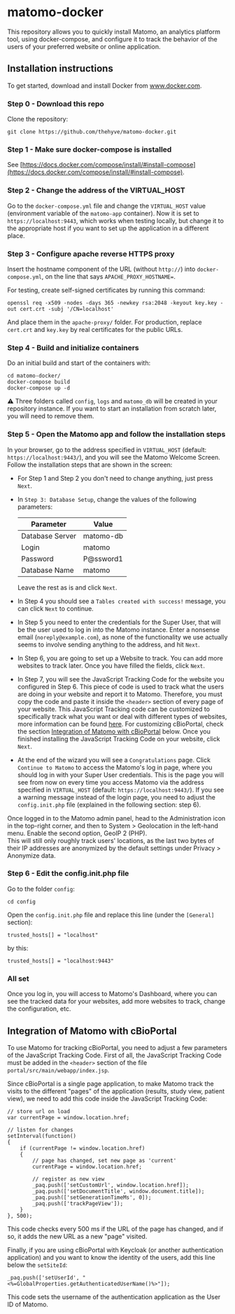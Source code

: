 # matomo-docker

This repository allows you to quickly install Matomo, an analytics platform tool, using docker-compose, and configure it to track the behavior of the users of your preferred website or online application.

## Installation instructions

To get started, download and install Docker from www.docker.com.

### Step 0 - Download this repo

Clone the repository:
```
git clone https://github.com/thehyve/matomo-docker.git
```

### Step 1 - Make sure docker-compose is installed

See [https://docs.docker.com/compose/install/#install-compose](https://docs.docker.com/compose/install/#install-compose).

### Step 2 - Change the address of the VIRTUAL_HOST

Go to the `docker-compose.yml` file and change the `VIRTUAL_HOST` value (environment variable of the `matomo-app` container). Now it is set to `https://localhost:9443`, which works when testing locally, but change it to the appropriate host if you want to set up the application in a different place.

### Step 3 - Configure apache reverse HTTPS proxy

Insert the hostname component of the URL (without `http://`) into `docker-compose.yml`, on the line that says `APACHE_PROXY_HOSTNAME=`.

For testing, create self-signed certificates by running this command:
```
openssl req -x509 -nodes -days 365 -newkey rsa:2048 -keyout key.key -out cert.crt -subj '/CN=localhost'
```

And place them in the `apache-proxy/` folder.
For production, replace `cert.crt` and `key.key` by real certificates for the public URLs.

### Step 4 - Build and initialize containers

Do an initial build and start of the containers with:
```
cd matomo-docker/
docker-compose build
docker-compose up -d
```

:warning: Three folders called `config`, `logs` and `matomo_db` will be created in your repository instance. If you want to start an installation from scratch later, you will need to remove them.

### Step 5 - Open the Matomo app and follow the installation steps

In your browser, go to the address specified in `VIRTUAL_HOST` (default: `https://localhost:9443/`), and you will see the Matomo Welcome Screen. Follow the installation steps that are shown in the screen:
- For Step 1 and Step 2 you don't need to change anything, just press `Next`.
- In `Step 3: Database Setup`, change the values of the following parameters:

    | Parameter | Value |
    | ----- | ----- |
    | Database Server | matomo-db |
    | Login | matomo |
    | Password | P@ssword1 |
    | Database Name | matomo |
    
  Leave the rest as is and click `Next`.
- In Step 4 you should see a `Tables created with success!` message, you can click `Next` to continue.
- In Step 5 you need to enter the credentials for the Super User,
  that will be the user used to log in into the Matomo instance.
  Enter a nonsense email (`noreply@example.com`),
  as none of the functionality we use actually seems to involve
  sending anything to the address,
  and hit `Next`.
- In Step 6, you are going to set up a Website to track. You can add more websites to track later. Once you have filled the fields, click `Next`.
- In Step 7, you will see the JavaScript Tracking Code for the website you configured in Step 6. This piece of code is used to track what the users are doing in your website and report it to Matomo. Therefore, you must copy the code and paste it inside the `<header>` section of every page of your website. This JavaScript Tracking code can be customized to specifically track what you want or deal with different types of websites, more information can be found [here](https://developer.matomo.org/guides/tracking-javascript-guide). For customizing cBioPortal, check the section [Integration of Matomo with cBioPortal](#integration-of-matomo-with-cbioportal) below. Once you finished installing the JavaScript Tracking Code on your website, click `Next`.
- At the end of the wizard you will see a `Congratulations` page. Click `Continue to Matomo` to access the Matomo's log in page, where you should log in with your Super User credentials. This is the page you will see from now on every time you access Matomo via the address specified in `VIRTUAL_HOST` (default: `https://localhost:9443/`). If you see a warning message instead of the login page, you need to adjust the `config.init.php` file (explained in the following section: step 6).

Once logged in to the Matomo admin panel,
head to the Administration icon in the top-right corner,
and then to System > Geolocation in the left-hand menu.
Enable the second option, GeoIP 2 (PHP).  
This will still only roughly track users' locations,
as the last two bytes of their IP addresses are anonymized
by the default settings under Privacy > Anonymize data.

### Step 6 - Edit the config.init.php file
Go to the folder `config`:
```
cd config
```

Open the `config.init.php` file and replace this line (under the `[General]` section):
```
trusted_hosts[] = "localhost"
```

by this:
```
trusted_hosts[] = "localhost:9443"
```

### All set
Once you log in, you will access to Matomo's Dashboard, where you can see the tracked data for your websites, add more websites to track, change the configuration, etc.

## Integration of Matomo with cBioPortal

To use Matomo for tracking cBioPortal, you need to adjust a few parameters of the JavaScript Tracking Code. First of all, the JavaScript Tracking Code must be added in the `<header>` section of the file `portal/src/main/webapp/index.jsp`.

Since cBioPortal is a single page application, to make Matomo track the visits to the different "pages" of the application (results, study view, patient view), we need to add this code inside the JavaScript Tracking Code:

```
// store url on load
var currentPage = window.location.href;

// listen for changes
setInterval(function()
{
    if (currentPage != window.location.href)
    {
        // page has changed, set new page as 'current'
        currentPage = window.location.href;

        // register as new view
        _paq.push(['setCustomUrl', window.location.href]);
        _paq.push(['setDocumentTitle', window.document.title]);
        _paq.push(['setGenerationTimeMs', 0]);
        _paq.push(['trackPageView']);
    }
}, 500);
```

This code checks every 500 ms if the URL of the page has changed, and if so, it adds the new URL as a new "page" visited.

Finally, if you are using cBioPortal with Keycloak (or another authentication application) and you want to know the identity of the users, add this line below the `setSiteId`:

```
_paq.push(['setUserId', "<%=GlobalProperties.getAuthenticatedUserName()%>"]);
```

This code sets the username of the authentication application as the User ID of Matomo.
